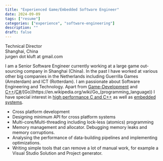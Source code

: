 ```yaml
---
title: "Experienced Game/Embedded Software Engineer"
date: 2024-09-09
tags: ["resume"]
categories: ["experience", "software-engineering"]
description: ""
draft: false
---
```

Technical Director  
Shanghai, China  
jurgen dot kluft at gmail.com

I am a Senior Software Engineer currently working at a large game out-sourcing company in Shanghai (China). In the past I have worked at various other big companies in the Netherlands including Guerrilla Games (Amsterdam) and ICT (Rotterdam). I am passionate about Software Engineering and Technology. Apart from [Game-Development](https://en.wikipedia.org/wiki/Video_game_development) and [C++](https://en.wikipedia.org/wiki/C%2B%2B)/[C#](https://en.wikipedia.org/wiki/C_Sharp_(programming_language))/[Go](https://en.wikipedia.org/wiki/Go_(programming_language)) I have special interest in [high performance C and C++](http://www.agner.org/optimize/optimizing_cpp.pdf) as well as [embedded systems](https://en.wikipedia.org/wiki/Embedded_system).  
  

*   Cross platform development
*   Designing minimum API for cross platform systems
*   Multi-core/Multi-threading including lock-less (atomics) programming
*   Memory management and allocator. Debugging memory leaks and memory corruptions.
*   Analysing the performance of data-building pipelines and implementing optimizations.
*   Writing simple tools that can remove a lot of manual work, for example a Visual Studio Solution and Project generator.